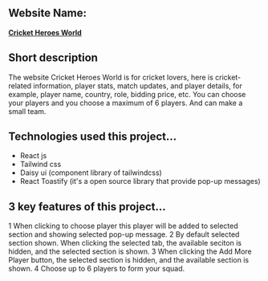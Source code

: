 ## Website Name:
**[Cricket Heroes World](https://cricket-heros.netlify.app/)**

## Short description 
The website Cricket Heroes World is for cricket lovers, here is cricket-related information, player stats, match updates, and player details, for example, player name, country, role, bidding price, etc. You can choose your players and you choose a maximum of 6 players. And can make a small team.

## Technologies used this project...
* React js
* Tailwind css
* Daisy ui (component library of tailwindcss)
* React Toastify (it's a open source library that provide pop-up messages)

## 3 key features of this project...
1 When clicking to choose player this player will be added to selected section and showing selected pop-up message.
2 By default selected section shown. When clicking the selected tab, the available seciton is hidden, and the selected section is shown.
3 When clicking the Add More Player button, the selected section is hidden, and the available section is shown. 
4 Choose up to 6 players to form your squad.
